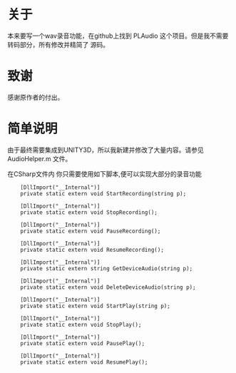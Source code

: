 # 关于
本来要写一个wav录音功能，在github上找到 PLAudio 这个项目。但是我不需要转码部分，所有修改并精简了 源码。

# 致谢
感谢原作者的付出。
 
# 简单说明
由于最终需要集成到UNITY3D，所以我新建并修改了大量内容。请参见 AudioHelper.m 文件。

在CSharp文件内 你只需要使用如下脚本,便可以实现大部分的录音功能

```
	[DllImport("__Internal")]
	private static extern void StartRecording(string p);

	[DllImport("__Internal")]
	private static extern void StopRecording();

	[DllImport("__Internal")]
	private static extern void PauseRecording();

	[DllImport("__Internal")]
	private static extern void ResumeRecording();

	[DllImport("__Internal")]
	private static extern string GetDeviceAudio(string p);

	[DllImport("__Internal")]
	private static extern void DeleteDeviceAudio(string p);

	[DllImport("__Internal")]
	private static extern void StartPlay(string p);

	[DllImport("__Internal")]
	private static extern void StopPlay();

	[DllImport("__Internal")]
	private static extern void PausePlay();

	[DllImport("__Internal")]
	private static extern void ResumePlay();
```